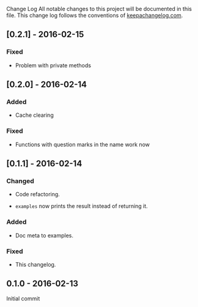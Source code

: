 Change Log
All notable changes to this project will be documented in this file. This change log follows the conventions of [keepachangelog.com](http://keepachangelog.com/).

## [0.2.1] - 2016-02-15
### Fixed
- Problem with private methods

## [0.2.0] - 2016-02-14
### Added
- Cache clearing

### Fixed
- Functions with question marks in the name work now

## [0.1.1] - 2016-02-14
### Changed
- Code refactoring.

- `examples` now prints the result instead of returning it.

### Added
- Doc meta to examples.

### Fixed
- This changelog.

## 0.1.0 - 2016-02-13
Initial commit
